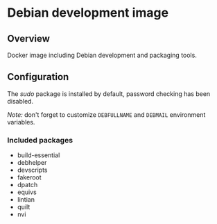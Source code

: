 # Debian development image

## Overview
Docker image including Debian development and packaging tools.

## Configuration
The _sudo_ package is installed by default, password checking has been disabled.

_Note:_ don't forget to customize `DEBFULLNAME` and `DEBMAIL` environment variables.

### Included packages
* build-essential
* debhelper
* devscripts
* fakeroot
* dpatch
* equivs
* lintian
* quilt
* nvi
